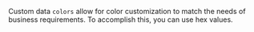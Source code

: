 Custom data `colors` allow for color customization to match the needs of business requirements. To accomplish this, you can use hex values.